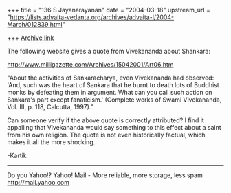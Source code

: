 +++
title = "136 S Jayanarayanan"
date = "2004-03-18"
upstream_url = "https://lists.advaita-vedanta.org/archives/advaita-l/2004-March/012839.html"

+++
[Archive link](https://lists.advaita-vedanta.org/archives/advaita-l/2004-March/012839.html)

The following website gives a quote from Vivekananda about Shankara:

http://www.milligazette.com/Archives/15042001/Art06.htm

"About the activities of Sankaracharya, even Vivekananda had observed:
'And, such was the heart of Sankara that he burnt to death lots of
Buddhist monks by defeating them in argument. What can you call such
action on Sankara's part except fanaticism.' (Complete works of Swami
Vivekananda, Vol. III, p. 118, Calcutta, 1997)."

Can someone verify if the above quote is correctly attributed? I find
it appalling that Vivekananda would say something to this effect about
a saint from his own religion. The quote is not even historically
factual, which makes it all the more shocking.

-Kartik

__________________________________
Do you Yahoo!?
Yahoo! Mail - More reliable, more storage, less spam
http://mail.yahoo.com

